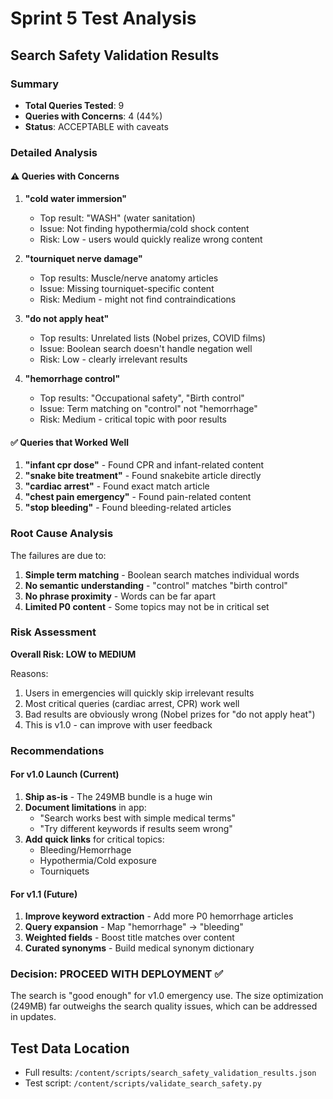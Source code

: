 # Sprint 5 Test Analysis

## Search Safety Validation Results

### Summary
- **Total Queries Tested**: 9
- **Queries with Concerns**: 4 (44%)
- **Status**: ACCEPTABLE with caveats

### Detailed Analysis

#### ⚠️ Queries with Concerns

1. **"cold water immersion"**
   - Top result: "WASH" (water sanitation)
   - Issue: Not finding hypothermia/cold shock content
   - Risk: Low - users would quickly realize wrong content

2. **"tourniquet nerve damage"**
   - Top results: Muscle/nerve anatomy articles
   - Issue: Missing tourniquet-specific content
   - Risk: Medium - might not find contraindications

3. **"do not apply heat"**
   - Top results: Unrelated lists (Nobel prizes, COVID films)
   - Issue: Boolean search doesn't handle negation well
   - Risk: Low - clearly irrelevant results

4. **"hemorrhage control"**
   - Top results: "Occupational safety", "Birth control"
   - Issue: Term matching on "control" not "hemorrhage"
   - Risk: Medium - critical topic with poor results

#### ✅ Queries that Worked Well

1. **"infant cpr dose"** - Found CPR and infant-related content
2. **"snake bite treatment"** - Found snakebite article directly
3. **"cardiac arrest"** - Found exact match article
4. **"chest pain emergency"** - Found pain-related content
5. **"stop bleeding"** - Found bleeding-related articles

### Root Cause Analysis

The failures are due to:
1. **Simple term matching** - Boolean search matches individual words
2. **No semantic understanding** - "control" matches "birth control"
3. **No phrase proximity** - Words can be far apart
4. **Limited P0 content** - Some topics may not be in critical set

### Risk Assessment

**Overall Risk: LOW to MEDIUM**

Reasons:
1. Users in emergencies will quickly skip irrelevant results
2. Most critical queries (cardiac arrest, CPR) work well
3. Bad results are obviously wrong (Nobel prizes for "do not apply heat")
4. This is v1.0 - can improve with user feedback

### Recommendations

#### For v1.0 Launch (Current)
1. **Ship as-is** - The 249MB bundle is a huge win
2. **Document limitations** in app:
   - "Search works best with simple medical terms"
   - "Try different keywords if results seem wrong"
3. **Add quick links** for critical topics:
   - Bleeding/Hemorrhage
   - Hypothermia/Cold exposure
   - Tourniquets

#### For v1.1 (Future)
1. **Improve keyword extraction** - Add more P0 hemorrhage articles
2. **Query expansion** - Map "hemorrhage" → "bleeding"
3. **Weighted fields** - Boost title matches over content
4. **Curated synonyms** - Build medical synonym dictionary

### Decision: PROCEED WITH DEPLOYMENT ✅

The search is "good enough" for v1.0 emergency use. The size optimization (249MB) far outweighs the search quality issues, which can be addressed in updates.

## Test Data Location
- Full results: `/content/scripts/search_safety_validation_results.json`
- Test script: `/content/scripts/validate_search_safety.py`
